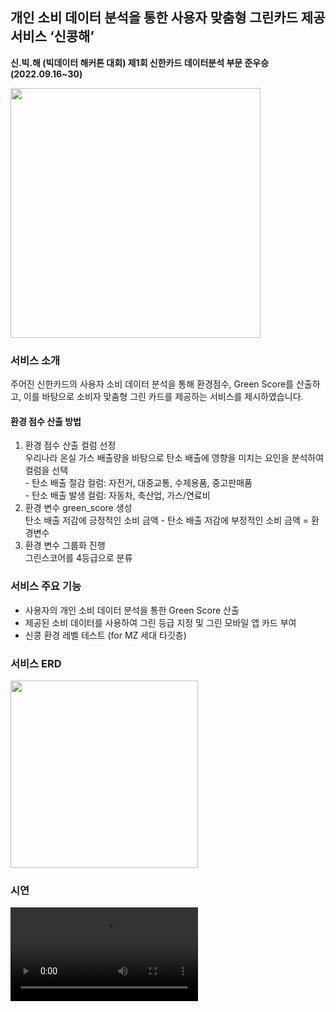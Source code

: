 ## 개인 소비 데이터 분석을 통한 사용자 맞춤형 그린카드 제공 서비스 ‘신콩해’

<b>신.빅.해 (빅데이터 해커톤 대회) 제1회 신한카드 데이터분석 부문 준우승(2022.09.16~30)</b>

<img width=400 src="https://user-images.githubusercontent.com/80024278/223900759-fb77b48e-d072-46de-bf7e-95a1b064ec3c.png">

### 서비스 소개

주어진 신한카드의 사용자 소비 데이터 분석을 통해 환경점수, Green Score를 산출하고, 이를 바탕으로 소비자 맞춤형 그린 카드를 제공하는 서비스를 제시하였습니다.

#### 환경 점수 산출 방법
<ol>
<li>환경 점수 산출 컬럼 선정
<br/>우리나라 온실 가스 배출량을 바탕으로 탄소 배출에 영향을 미치는 요인을 분석하여 컬럼을 선택
<br/> - 탄소 배출 절감 컬럼: 자전거, 대중교통, 수제용품, 중고판매품
<br/> - 탄소 배출 발생 컬럼: 자동차, 축산업, 가스/연료비

</li>
<li>환경 변수 green_score 생성
<br/>탄소 배출 저감에 긍정적인 소비 금액 - 탄소 배출 저감에 부정적인 소비 금액 = 환경변수</li>
<li>환경 변수 그룹화 진행
<br>그린스코어를 4등급으로 분류</li>
</ol>

### 서비스 주요 기능
- 사용자의 개인 소비 데이터 분석을 통한 Green Score 산출
- 제공된 소비 데이터를 사용하여 그린 등급 지정 및 그린 모바일 앱 카드 부여
- 신콩 환경 레벨 테스트 (for MZ 세대 타깃층)

### 서비스 ERD
<img width=300 src="https://user-images.githubusercontent.com/80024278/223900764-dfbf78f5-722d-46c7-a275-3b9dad3db03c.png">

### 시연 
<video src="https://user-images.githubusercontent.com/80024278/223901558-554ce451-759f-4518-b348-b90629bfce5f.mov"></video>
